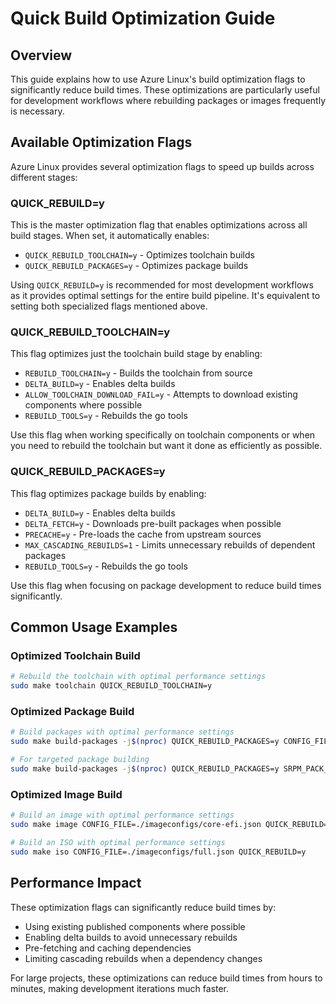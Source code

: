 # Quick Build Optimization Guide

## Overview

This guide explains how to use Azure Linux's build optimization flags to significantly reduce build times. These optimizations are particularly useful for development workflows where rebuilding packages or images frequently is necessary.

## Available Optimization Flags

Azure Linux provides several optimization flags to speed up builds across different stages:

### QUICK_REBUILD=y

This is the master optimization flag that enables optimizations across all build stages. When set, it automatically enables:

- `QUICK_REBUILD_TOOLCHAIN=y` - Optimizes toolchain builds
- `QUICK_REBUILD_PACKAGES=y` - Optimizes package builds

Using `QUICK_REBUILD=y` is recommended for most development workflows as it provides optimal settings for the entire build pipeline. It's equivalent to setting both specialized flags mentioned above.

### QUICK_REBUILD_TOOLCHAIN=y

This flag optimizes just the toolchain build stage by enabling:

- `REBUILD_TOOLCHAIN=y` - Builds the toolchain from source
- `DELTA_BUILD=y` - Enables delta builds
- `ALLOW_TOOLCHAIN_DOWNLOAD_FAIL=y` - Attempts to download existing components where possible
- `REBUILD_TOOLS=y` - Rebuilds the go tools

Use this flag when working specifically on toolchain components or when you need to rebuild the toolchain but want it done as efficiently as possible.

### QUICK_REBUILD_PACKAGES=y

This flag optimizes package builds by enabling:

- `DELTA_BUILD=y` - Enables delta builds
- `DELTA_FETCH=y` - Downloads pre-built packages when possible
- `PRECACHE=y` - Pre-loads the cache from upstream sources
- `MAX_CASCADING_REBUILDS=1` - Limits unnecessary rebuilds of dependent packages
- `REBUILD_TOOLS=y` - Rebuilds the go tools

Use this flag when focusing on package development to reduce build times significantly.

## Common Usage Examples

### Optimized Toolchain Build

```bash
# Rebuild the toolchain with optimal performance settings
sudo make toolchain QUICK_REBUILD_TOOLCHAIN=y
```

### Optimized Package Build

```bash
# Build packages with optimal performance settings
sudo make build-packages -j$(nproc) QUICK_REBUILD_PACKAGES=y CONFIG_FILE="./imageconfigs/core-efi.json"

# For targeted package building
sudo make build-packages -j$(nproc) QUICK_REBUILD_PACKAGES=y SRPM_PACK_LIST="openssh"
```

### Optimized Image Build

```bash
# Build an image with optimal performance settings
sudo make image CONFIG_FILE=./imageconfigs/core-efi.json QUICK_REBUILD=y

# Build an ISO with optimal performance settings
sudo make iso CONFIG_FILE=./imageconfigs/full.json QUICK_REBUILD=y
```

## Performance Impact

These optimization flags can significantly reduce build times by:

- Using existing published components where possible
- Enabling delta builds to avoid unnecessary rebuilds
- Pre-fetching and caching dependencies
- Limiting cascading rebuilds when a dependency changes

For large projects, these optimizations can reduce build times from hours to minutes, making development iterations much faster.